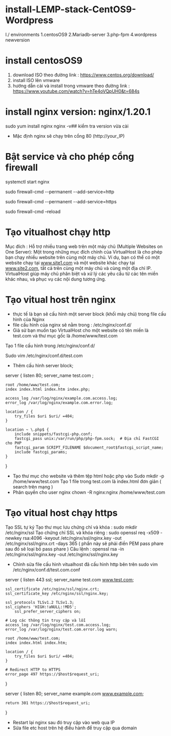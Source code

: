 # install-LEMP-stack-CentOS9-Wordpress
I./ environments
1.centosOS9
2.Mariadb-server
3.php-fpm
4.wordpress newversion

# install centosOS9
1. download ISO theo đường link : https://www.centos.org/download/
2. install ISO lên vmware
3. hướng dẫn cài và install trong vmware theo đường link : https://www.youtube.com/watch?v=hTe4oVQpUH0&t=684s
# install nginx version: nginx/1.20.1
sudo yum install nginx
nginx -v## kiểm tra version vừa cài
- Mặc định nginx sẽ chạy trên cổng 80 (http://your_IP)
# Bật service và cho phép cổng firewall
systemctl start nginx

sudo firewall-cmd --permanent --add-service=http

sudo firewall-cmd --permanent --add-service=https

sudo firewall-cmd –reload

# Tạo vitualhost chạy http
Mục đích : Hỗ trợ nhiều trang web trên một máy chủ (Multiple Websites on One Server): Một trong những mục đích chính của VirtualHost là cho phép bạn chạy nhiều website trên cùng một máy chủ. Ví dụ, bạn có thể có một website chạy tại www.site1.com và một website khác chạy tại www.site2.com, tất cả trên cùng một máy chủ và cùng một địa chỉ IP. VirtualHost giúp máy chủ phân biệt và xử lý các yêu cầu từ các tên miền khác nhau, và phục vụ các nội dung tương ứng.

# Tạo vitual host trên nginx 
-	thực tế là bạn sẽ cấu hình một server block (khối máy chủ) trong file cấu hình của Nginx
-	file cấu hình của nginx sẽ nằm trong : /etc/nginx/conf.d/
-	Giả sử bạn muốn tạo VirtualHost cho một website có tên miền là test.com và thư mục gốc là /home/www/test.com
  
Tạo 1 file cấu hình trong /etc/nginx/conf.d/

Sudo vim /etc/nginx/conf.d/test.com

- Thêm cấu hình server block;
  
server {
    listen 80;
    server_name test.com ;
  
    root /home/www/test.com;  
    index index.html index.htm index.php;
  
    access_log /var/log/nginx/example.com.access.log;
    error_log /var/log/nginx/example.com.error.log;
 	
    location / {
        try_files $uri $uri/ =404;  
    }
 	
    location ~ \.php$ {
        include snippets/fastcgi-php.conf;
        fastcgi_pass unix:/var/run/php/php-fpm.sock;  # Địa chỉ FastCGI cho PHP
        fastcgi_param SCRIPT_FILENAME $document_root$fastcgi_script_name;
        include fastcgi_params;
    }
}
- Tạo thư mục cho website và thêm tệp html hoặc php vào 
Sudo mkdir -p /home/www/test.com
Tạo 1 file trong test.com là index.html đơn giản ( search trên mạng )
- Phân quyền cho user nginx 
chown -R nginx:nginx /home/www/test.com 

# Tạo vitual host chạy https 
Tạo SSL tự ký 
Tạo thư mục lưu chứng chỉ và khóa : 
sudo mkdir /etc/nginx/ssl
Tạo chứng chỉ SSL và khóa riêng : 
sudo openssl req -x509 -newkey rsa:4096 -keyout /etc/nginx/ssl/nginx.key -out /etc/nginx/ssl/nginx.crt -days 365
 (  phần này sẽ phải điền PEM pass phare sau đó sẽ loại bỏ pass phare ) 
Câu lệnh : openssl rsa -in /etc/nginx/ssl/nginx.key -out /etc/nginx/ssl/nginx.key

- Chỉnh sửa file cấu hình vitualhost đã cấu hình http bên trên 
sudo vim /etc/nginx/conf.d/test.com.conf

server {
    listen 443 ssl;
    server_name test.com www.test.com;

    ssl_certificate /etc/nginx/ssl/nginx.crt;
    ssl_certificate_key /etc/nginx/ssl/nginx.key;

    ssl_protocols TLSv1.2 TLSv1.3;
    ssl_ciphers 'HIGH:!aNULL:!MD5';
		ssl_prefer_server_ciphers on;

    # Log các thông tin truy cập và lỗi
    access_log /var/log/nginx/test.com.access.log;
    error_log /var/log/nginx/test.com.error.log warn;

    root /home/www/test.com;
    index index.html index.htm;

    location / {
        try_files $uri $uri/ =404;
    }

    # Redirect HTTP to HTTPS
    error_page 497 https://$host$request_uri;
}

server {
    listen 80;
    server_name example.com www.example.com;

    return 301 https://$host$request_uri;
}

-	Restart lại nginx sau đó truy cập vào web qua IP 
-	Sửa file etc host trên hệ điều hành để truy cập qua domain 
